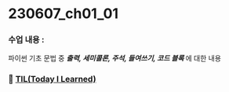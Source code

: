 # 230607_ch01_01
### 수업 내용 : 
파이썬 기초 문법 중 <em> <strong> 출력, 세미콜론, 주석, 들여쓰기, 코드 블록 </strong> </em> 에 대한 내용

### 🔗 [TIL(Today I Learned)](https://github.com/aaingyunii/Bootcamp_TIL/issues/1)
